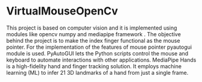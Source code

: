 # VirtualMouseOpenCv
This project is based on computer vision and it is implemented using modules like opencv numpy and mediapipe framework . The objective behind the project is to make the index finger functional as the mouse pointer. For the implementation of the features of mouse pointer pyautogui module is used. PyAutoGUI lets the Python scripts control the mouse and keyboard to automate interactions with other applications. MediaPipe Hands is a high-fidelity hand and finger tracking solution. It employs machine learning (ML) to infer 21 3D landmarks of a hand from just a single frame.
